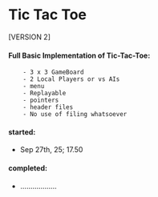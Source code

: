 # Tic Tac Toe
[VERSION 2]
    
#### Full Basic Implementation of Tic-Tac-Toe:
        - 3 x 3 GameBoard
        - 2 Local Players or vs AIs
        - menu
        - Replayable
        - pointers
        - header files
        - No use of filing whatsoever

#### started:    
  * Sep 27th, 25; 17.50
#### completed:
  * ..................
